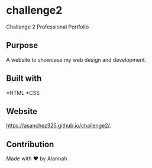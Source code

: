 # challenge2
Challenge 2 Professional Portfolio
## Purpose 
A website to showcase my web design and development.
## Built with 
*HTML
*CSS
## Website 
https://asanchez325.github.io/challenge2/.
## Contribution 
Made with ❤️  by Alannah 
